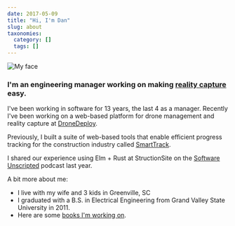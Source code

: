 ```yaml
---
date: 2017-05-09
title: "Hi, I'm Dan"
slug: about
taxonomies:
  category: []
  tags: []
---
```


![My face](/my-face-new.jpg)

### I'm an engineering manager working on making [reality capture](https://www.dronedeploy.com/) easy.

I've been working in software for 13 years, the last 4 as a manager. Recently I've been working on a web-based platform for drone management and reality capture at [DroneDeploy](https://www.dronedeploy.com/).

Previously, I built a suite of web-based tools that enable efficient progress tracking for the construction industry called [SmartTrack](https://structionsite.com/products/smarttrack/).

 I shared our experience using Elm + Rust at StructionSite on the [Software Unscripted](https://open.spotify.com/episode/6cnAHvdCXedoHxG4w9pWOV) podcast last year.

A bit more about me:

- I live with my wife and 3 kids in Greenville, SC
- I graduated with a B.S. in Electrical Engineering from Grand Valley State University in 2011.
- Here are some [books I'm working on](/blog/book).
